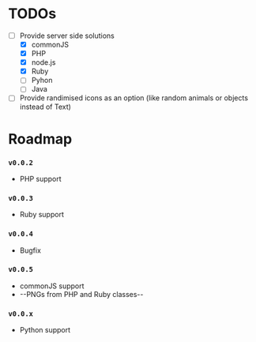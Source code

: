 # TODOs
- [ ] Provide server side solutions
  - [X] commonJS
  - [X] PHP
  - [X] node.js
  - [X] Ruby
  - [ ] Pyhon
  - [ ] Java
- [ ] Provide randimised icons as an option (like random animals or objects instead of Text)

# Roadmap
### `v0.0.2`
- PHP support
### `v0.0.3`
- Ruby support
### `v0.0.4`
- Bugfix
### `v0.0.5`
- commonJS support
- --PNGs from PHP and Ruby classes--
### `v0.0.x`
- Python support